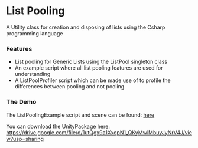 # List Pooling

A Utility class for creation and disposing of lists using the Csharp programming language

### Features

  - List pooling for Generic Lists using the ListPool singleton class
  - An example script where all list pooling features are used for understanding
  - A ListPoolProfiler script which can be made use of to profile the differences between pooling and not pooling.
  
### The Demo

The ListPoolingExample script and scene can be found: [here](https://github.com/Bvanderwolf/BWolfPackages/tree/master/Assets/BWolf/Examples/ListPooling)

You can download the UnityPackage here:
https://drive.google.com/file/d/1utQgx9a1XxopN1_QKyMwlMbuyJyNrV4J/view?usp=sharing
